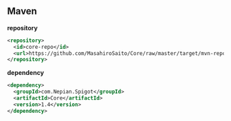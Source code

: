 ## Maven

**repository**

```xml
<repository>
  <id>core-repo</id>
  <url>https://github.com/MasahiroSaito/Core/raw/master/target/mvn-repo</url>
</repository>
```

**dependency**

```xml
<dependency>
  <groupId>com.Nepian.Spigot</groupId>
  <artifactId>Core</artifactId>
  <version>1.4</version>
</dependency>
```